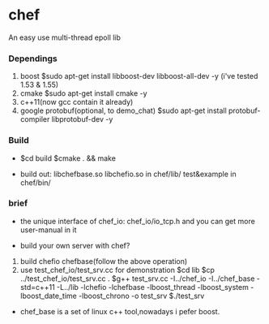 ﻿chef
====
An easy use multi-thread epoll lib

### Dependings
1. boost
  $sudo apt-get install libboost-dev libboost-all-dev -y
  (i've tested 1.53 & 1.55)
2. cmake
  $sudo apt-get install cmake -y
3. c++11(now gcc contain it already)
4. google protobuf(optional, to demo_chat)
  $sudo apt-get install protobuf-compiler libprotobuf-dev -y

### Build
* 
  $cd build
  $cmake . && make

* build out:
    libchefbase.so libchefio.so in chef/lib/
    test&example in chef/bin/

### brief
* the unique interface of chef_io: chef_io/io_tcp.h 
 and you can get more user-manual in it

* build your own server with chef?
 1. build chefio chefbase(follow the above operation)
 2. use test_chef_io/test_srv.cc for demonstration
   $cd lib
   $cp ../test_chef_io/test_srv.cc .
   $g++ test_srv.cc -I../chef_io -I../chef_base -std=c++11 -L../lib -lchefio -lchefbase -lboost_thread -lboost_system -lboost_date_time -lboost_chrono -o test_srv
   $./test_srv

* chef_base is a set of linux c++ tool,nowadays i pefer boost.

